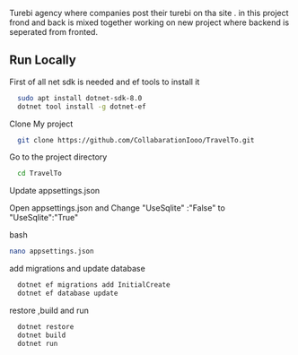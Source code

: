 Turebi agency where companies post their turebi on tha site . 
in this project frond and back is mixed together working on new project where backend is seperated from fronted.



## Run Locally

First of all net sdk is needed and ef tools to install it 

```bash
  sudo apt install dotnet-sdk-8.0
  dotnet tool install -g dotnet-ef  
```
Clone My project
```bash
  git clone https://github.com/CollabarationIooo/TravelTo.git
```

Go to the project directory

```bash
  cd TravelTo
```

Update appsettings.json

  Open appsettings.json and Change "UseSqlite" :"False" to "UseSqlite":"True" 

bash
```bash
nano appsettings.json
```
add migrations and update database 

```bash
  dotnet ef migrations add InitialCreate  
  dotnet ef database update

```
restore ,build and run 
```bash
  dotnet restore
  dotnet build 
  dotnet run  
  
```
